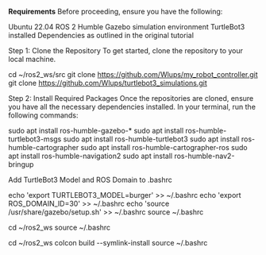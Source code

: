 **Requirements**
Before proceeding, ensure you have the following:

Ubuntu 22.04
ROS 2 Humble
Gazebo simulation environment
TurtleBot3 installed
Dependencies as outlined in the original tutorial




Step 1: Clone the Repository
To get started, clone the repository to your local machine.

cd ~/ros2_ws/src
git clone https://github.com/Wlups/my_robot_controller.git
git clone https://github.com/Wlups/turtlebot3_simulations.git

Step 2: Install Required Packages
Once the repositories are cloned, ensure you have all the necessary dependencies installed. In your terminal, run the following commands:

sudo apt install ros-humble-gazebo-*
sudo apt install ros-humble-turtlebot3-msgs
sudo apt install ros-humble-turtlebot3
sudo apt install ros-humble-cartographer
sudo apt install ros-humble-cartographer-ros
sudo apt install ros-humble-navigation2
sudo apt install ros-humble-nav2-bringup

Add TurtleBot3 Model and ROS Domain to .bashrc

echo 'export TURTLEBOT3_MODEL=burger' >> ~/.bashrc
echo 'export ROS_DOMAIN_ID=30' >> ~/.bashrc
echo 'source /usr/share/gazebo/setup.sh' >> ~/.bashrc
source ~/.bashrc

cd ~/ros2_ws
source ~/.bashrc

cd ~/ros2_ws
colcon build --symlink-install
source ~/.bashrc
